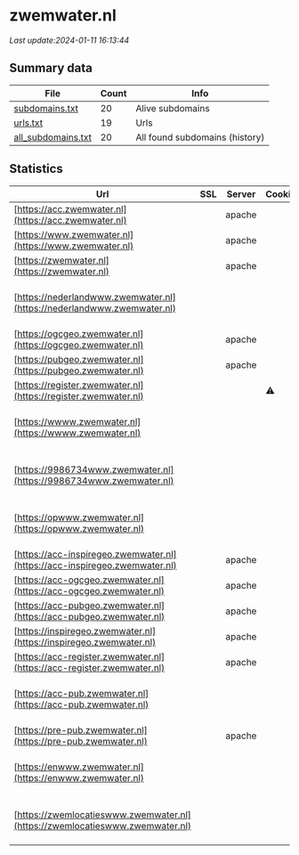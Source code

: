 # zwemwater.nl
*Last update:2024-01-11 16:13:44*
## Summary data
| File       | Count | Info |
|------------|-------|------|
|[subdomains.txt](/data/zwemwater/subdomains.txt)|20|Alive subdomains|
|[urls.txt](/data/zwemwater/urls.txt)|19|Urls|
|[all_subdomains.txt](/data/zwemwater/all_subdomains.txt)|20|All found subdomains (history)|
## Statistics
| Url | SSL | Server | Cookie | HSTS | CSP | XFO | XXP | RP | Tech |
|------------|-------|------|------|------|------|------|------|------|------|
|[https://acc.zwemwater.nl](https://acc.zwemwater.nl)| |apache| |:white_check_mark: | | |:white_check_mark: | |:white_check_mark: |Apache HTTP Server H...|
|[https://www.zwemwater.nl](https://www.zwemwater.nl)| |apache| |:white_check_mark: | | |:white_check_mark: | |:white_check_mark: |Apache HTTP Server D...|
|[https://zwemwater.nl](https://zwemwater.nl)| |apache| |:white_check_mark: | | |:white_check_mark: | |:white_check_mark: |Apache HTTP Server H...|
|[https://nederlandwww.zwemwater.nl](https://nederlandwww.zwemwater.nl)| | | | | | | |:white_check_mark: |Apache HTTP Server H...|
|[https://ogcgeo.zwemwater.nl](https://ogcgeo.zwemwater.nl)| |apache| |:white_check_mark: | | |:white_check_mark: | |:white_check_mark: |Apache HTTP Server H...|
|[https://pubgeo.zwemwater.nl](https://pubgeo.zwemwater.nl)| |apache| |:white_check_mark: | | |:white_check_mark: | |:white_check_mark: |Apache HTTP Server H...|
|[https://register.zwemwater.nl](https://register.zwemwater.nl)| | |:warning: |:white_check_mark: | | |:white_check_mark: |:white_check_mark: |:white_check_mark: |Apache HTTP Server H...|
|[https://wwww.zwemwater.nl](https://wwww.zwemwater.nl)| | | | | | | |:white_check_mark: |Apache HTTP Server H...|
|[https://9986734www.zwemwater.nl](https://9986734www.zwemwater.nl)| | | | | | | |:white_check_mark: |Apache HTTP Server H...|
|[https://opwww.zwemwater.nl](https://opwww.zwemwater.nl)| | | | | | | |:white_check_mark: |Apache HTTP Server H...|
|[https://acc-inspiregeo.zwemwater.nl](https://acc-inspiregeo.zwemwater.nl)| |apache| |:white_check_mark: | | |:white_check_mark: | |:white_check_mark: |Apache HTTP Server H...|
|[https://acc-ogcgeo.zwemwater.nl](https://acc-ogcgeo.zwemwater.nl)| |apache| |:white_check_mark: | | |:white_check_mark: | |:white_check_mark: |Apache HTTP Server H...|
|[https://acc-pubgeo.zwemwater.nl](https://acc-pubgeo.zwemwater.nl)| |apache| |:white_check_mark: | | |:white_check_mark: | |:white_check_mark: |Apache HTTP Server H...|
|[https://inspiregeo.zwemwater.nl](https://inspiregeo.zwemwater.nl)| |apache| |:white_check_mark: | | |:white_check_mark: | |:white_check_mark: |Apache HTTP Server H...|
|[https://acc-register.zwemwater.nl](https://acc-register.zwemwater.nl)| |apache| |:white_check_mark: | | |:white_check_mark: | |:white_check_mark: |Apache HTTP Server H...|
|[https://acc-pub.zwemwater.nl](https://acc-pub.zwemwater.nl)| | | | | | | |:white_check_mark: |Apache HTTP Server H...|
|[https://pre-pub.zwemwater.nl](https://pre-pub.zwemwater.nl)| |apache| |:white_check_mark: | | |:white_check_mark: | |:white_check_mark: |Apache HTTP Server H...|
|[https://enwww.zwemwater.nl](https://enwww.zwemwater.nl)| | | | | | | |:white_check_mark: |Apache HTTP Server H...|
|[https://zwemlocatieswww.zwemwater.nl](https://zwemlocatieswww.zwemwater.nl)| | | | | | | |:white_check_mark: |Apache HTTP Server H...|